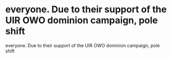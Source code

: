 # everyone. Due to their support of the UIR OWO dominion campaign, pole shift

everyone. Due to their support of the UIR OWO dominion campaign, pole shift